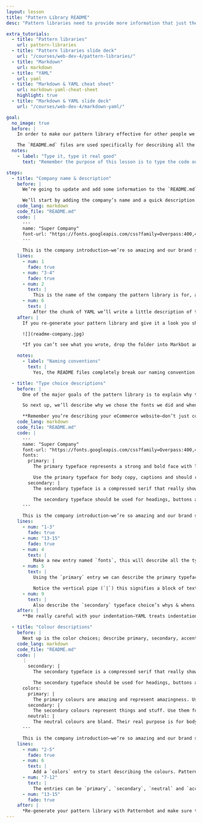 ```yaml
---
layout: lesson
title: "Pattern Library README"
desc: "Pattern libraries need to provide more information that just the pattern code—they need to explain why."

extra_tutorials:
  - title: "Pattern libraries"
    url: pattern-libraries
  - title: "Pattern libraries slide deck"
    url: "/courses/web-dev-4/pattern-libraries/"
  - title: "Markdown"
    url: markdown
  - title: "YAML"
    url: yaml
  - title: "Markdown & YAML cheat sheet"
    url: markdown-yaml-cheat-sheet
    highlight: true
  - title: "Markdown & YAML slide deck"
    url: "/courses/web-dev-4/markdown-yaml/"

goal:
  no_image: true
  before: |
    In order to make our pattern library effective for other people we need to describe lots of the different pieces—saying when and why to use the patterns.

    The `README.md` files are used specifically for describing all the settings, patterns, etc. within our pattern library.
  notes:
    - label: "Type it, type it real good"
      text: "Remember the purpose of this lesson is to type the code out yourself—build up that muscle memory in your fingers!"

steps:
  - title: "Company name & description"
    before: |
      We’re going to update and add some information to the `README.md` file within our pattern library.

      We’ll start by adding the company’s name and a quick description at the top.
    code_lang: markdown
    code_file: "README.md"
    code: |
      ---
      name: "Super Company"
      font-url: "https://fonts.googleapis.com/css?family=Overpass:400,400i,700|Source+Code+Pro:400,700"
      ---

      This is the company introduction—we’re so amazing and our brand signifies awesomeness!
    lines:
      - num: 1
        fade: true
      - num: "3-4"
        fade: true
      - num: 2
        text: |
          This is the name of the company the pattern library is for, a.k.a. your eCommerce website.
      - num: 6
        text: |
          After the chunk of YAML we’ll write a little description of the company. This is all Markdown and will be displayed after the company in the pattern library.
    after: |
      If you re-generate your pattern library and give it a look you should see your information now.

      ![](readme-company.jpg)

      *If you can’t see what you wrote, drop the folder into Markbot and make sure there are no error messages.*

    notes:
      - label: "Naming conventions"
        text: |
          Yes, the README files completely break our naming convention. But it’s a community convention, all on its own, to name readmes with capital letters.

  - title: "Type choice descriptions"
    before: |
      One of the major goals of the pattern library is to explain why the patterns exist and when to use the patterns. That equally applies to the type choices.

      So next up, we’ll describe why we chose the fonts we did and when they should be used.

      **Remember you’re describing your eCommerce website—don’t just copy this information below.**
    code_lang: markdown
    code_file: "README.md"
    code: |
      ---
      name: "Super Company"
      font-url: "https://fonts.googleapis.com/css?family=Overpass:400,400i,700|Source+Code+Pro:400,700"
      fonts:
        primary: |
          The primary typeface represents a strong and bold face with lines that show stability and arrogance to fully express the power and dominance of our company.

          Use the primary typeface for body copy, captions and should really anything by default.
        secondary: |
          The secondary typeface is a compressed serif that really shows strength and dominance over our domain.

          The secondary typeface should be used for headings, buttons and to highlight important things.
      ---

      This is the company introduction—we’re so amazing and our brand signifies awesomeness!
    lines:
      - num: "1-3"
        fade: true
      - num: "13-15"
        fade: true
      - num: 4
        text: |
          Make a new entry named `fonts`, this will describe all the typography related information.
      - num: 5
        text: |
          Using the `primary` entry we can describe the primary typeface—especially describe why you chose it and when to use it.

          Notice the vertical pipe (`|`) this signifies a block of text—you can use Markdown in here.
      - num: 9
        text: |
          Also describe the `secondary` typeface choice’s whys & whens.
    after: |
      **Be really careful with your indentation—YAML treats indentation with extreme importance.**

  - title: "Colour descriptions"
    before: |
      Next up is the color choices; describe primary, secondary, accent, etc. colours using a format similar to the type.
    code_lang: markdown
    code_file: "README.md"
    code: |
      ⋮
        secondary: |
          The secondary typeface is a compressed serif that really shows strength and dominance over our domain.

          The secondary typeface should be used for headings, buttons and to highlight important things.
      colors:
        primary: |
          The primary colours are amazing and represent amazingness. Use them for headers, footers and emphasis.
        secondary: |
          The secondary colours represent things and stuff. Use them for links or when you want an extra pop.
        neutral: |
          The neutral colours are bland. Their real purpose is for body copy, captions, tables, etc.
      ---

      This is the company introduction—we’re so amazing and our brand signifies awesomeness!
    lines:
      - num: "2-5"
        fade: true
      - num: 6
        text: |
          Add a `colors` entry to start describing the colours. Patternbot is cool and will accept the correct spelling with a “u” too.
      - num: "7-12"
        text: |
          The entries can be `primary`, `secondary`, `neutral` and `accent`
      - num: "13-15"
        fade: true
    after: |
      *Re-generate your pattern library with Patternbot and make sure the text is all visible and looks the way you want.*
---
```


